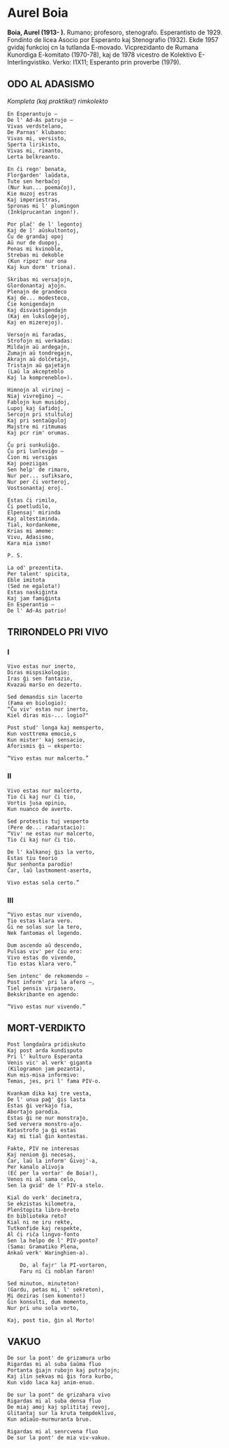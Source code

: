 # Aurel Boia

**Boia, Aurel (1913- ).** Rumano; profesoro, stenografo. Esperantisto de 1929. Fondinto de licea Asocio por Esperanto kaj Stenografio (1932). Ekde 1957 gvidaj funkcioj cn la tutlanda E-movado. Vicprezidanto de Rumana Kunordiga E-komitato (1970-78), kaj de 1978 vicestro de Kolektivo E-Interlingvistiko. Verko: I1X11; Esperanto prin proverbe (1979).

## ODO AL ADASISMO

*Kompleta (kaj praktika!) rimkolekto*

    En Esperantujo —
    De l' Ad-As patrujo —
    Vivas verdstelano,
    De Parnas' klubano:
    Vivas mi, versisto,
    Sperta lirikisto,
    Vivas mi, rimanto,
    Lerta belkreanto.

    En ĉi regn' benata,
    Florĝarden' laŭdata,
    Tute sen herbaĉoj
    (Nur kun... poemaĉoj),
    Kie muzoj estras
    Kaj imperiestras,
    Spronas mi l' plumingon
    (Inkŝprucantan ingon!).

    Por plaĉ' de l' legontoj
    Kaj de ]' aŭskultontoj,
    Ĉu de grandaj opoj
    Aŭ nur de duopoj,
    Penas mi kvinoble,
    Strebas mi dekoble
    (Kun ripoz' nur ona
    Kaj kun dorm' triona).

    Skribas mi versaĵojn,
    Glordonantaj aĵojn.
    Plenajn de grandeco
    Kaj de... modesteco,
    Ĉie konigendajn
    Kaj disvastigendajn
    (Kaj en luksloĝejoj,
    Kaj en mizerejoj).

    Versojn mi faradas,
    Strofojn mi verkadas:
    Mildajn aŭ ardegajn,
    Zumajn aŭ tondregajn,
    Akrajn aŭ dolĉetajn,
    Tristajn aŭ gajetajn
    (Laŭ la akcepteblo
    Kaj la kompreneblo»).

    Himnojn al virinoj —
    Niaj vivreĝinoj —.
    Fablojn kun musidoj,
    Lupoj kaj ŝafidoj,
    Sercojn pri stultuloj
    Kaj pri sentaŭguloj
    Majstre mi ritmumas
    Kaj pcr rim' orumas.

    Ĉu pri sunkuŝiĝo.
    Ĉu pri lunleviĝo —
    Ĉion mi versigas
    Kaj poeziigas
    Sen help' de rimaro,
    Nur per... sufiksaro,
    Nur per ĉi vorteroj,
    Vostsonantaj eroj.

    Estas ĉi rimilo,
    Ĉi poetludilo,
    Elpensaj' mirinda
    Kaj altestiminda.
    Tial, kordankeme,
    Krias mi ameme:
    Vivu, Adasismo,
    Kara mia ismo!

    P. S.

    La od' prezentita.
    Per talent' spicita,
    Eble imitota
    (Sed ne egalota!)
    Estas naskiĝinta
    Kaj jam famiĝinta
    En Esperantio —
    De l' Ad-As patrio!

## TRIRONDELO PRI VIVO

### I

    Vivo estas nur inerto,
    Diras mispsikologio;
    Iras ĝi sen fantazio,
    Kvazaŭ marŝo en dezerto.

    Sed demandis sin lacerto
    (Fama en biologio):
    “Ĉu viv' estas nur inerto,
    Kiel diras mis-... logio?"

    Post stud' longa kaj memsperto,
    Kun vosttrema emocio,s
    Kun mister' kaj sensacio,
    Aforismis ĝi — eksperto:

    “Vivo estas nur malcerto.”

### II

    Vivo estas nur malcerto,
    Tio ĉi kaj nur ĉi tio,
    Vortis ĵusa opinio,
    Kun nuanco de averto.

    Sed protestis tuj vesperto
    (Pere de... radarstacio):
    “Viv' ne estas nur malcerto,
    Tio ĉi kaj nur ĉi tio.

    De l' kalkanoj ĝis la verto,
    Estas tiu teorio
    Nur senhonta parodio!
    Ĉar, laŭ lastmoment-aserto,

    Vivo estas sola certo.”

### III

    “Vivo estas nur vivendo,
    Tio estas klara vero.
    Ĝi ne solas sur la tero,
    Nek fantomas el legendo.

    Dum ascendo aŭ descendo,
    Pulsas viv' per ĉiu ero:
    Vivo estas do vivendo,
    Tio estas klara vero.”

    Sen intenc' de rekomendo —
    Post inform' pri la afero —,
    Tiel pensis virpasero,
    Bekskribante en agendo:

    “Vivo estas nur vivendo.”

## MORT-VERDIKTO

    Post longdaŭra pridiskuto
    Kaj post arda kundisputo
    Pri l' kulturo Esperanta
    Venis vic' al verk' giganta
    (Kilogramon jam pezanta),
    Kun mis-misa informivo:
    Temas, jes, pri l' fama PIV-o.

    Kvankam dika kaj tre vesta,
    De l' unua paĝ' ĝis lasta
    Estas ĝi verkajo fia,
    Abortaĵo parodia.
    Estas ĝi ne nur monstraĵo,
    Sed ververa monstro-aĵo.
    Katastrofo ja ĝi estas
    Kaj mi tial ĝin kontestas.

    Fakte, PIV ne interesas
    Kaj neniom ĝi necesas,
    Ĉar, laŭ la inform' Ĝivoj'-a,
    Per kanalo alivoja
    (Eĉ per la vortar' de Boia!),
    Venos ni al sama celo,
    Sen la gvid' de l' PIV-a stelo.

    Kial do verk' decimetra,
    Se ekzistas kilometra,
    Plenŝtopita libro-breto
    En biblioteka reto?
    Kial ni ne iru rekte,
    Tutkonfide kaj respekte,
    Al ĉi riĉa lingvo-fonto
    Sen la helpo de l' PIV-ponto?
    (Sama: Gramatiko Plena,
    Ankaŭ verk' Waringhien-a).

        Do, al fajr' la PI-vortaron,
        Faru ni ĉi noblan faron!

    Sed minuton, minuteton!
    (Gardu, petas mi, l' sekreton),
    Mi deziras (sen komento!)
    Ĝin konsulti, dum momento,
    Nur pri unu sola vorto,

    Kaj, post tio, ĝin al Morto!

## VAKUO

    De sur la pont' de grizamura urbo
    Rigardas mi al suba ŝaŭma fluo
    Portanta ĝiajn rubojn kaj putraĵojn;
    Kaj ilin sekvas mi ĝis fora kurbo,
    Kun vido laca kaj anim-enuo.

    De sur la pont" de grizahara vivo
    Rigardas mi al suba densa fluo
    De miaj amoj kaj splititaj revoj,
    Glitantaj sur la kruta tempdeklivo,
    Kun adiaŭo-murmuranta bruo.

    Rigardas mi al senrcvena fluo
    De sur la pont' de mia viv-vakuo.
